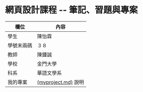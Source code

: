 # 網頁設計課程 -- 筆記、習題與專案

欄位 | 內容
-----|--------
學生 | 陳怡霖 
學號末兩碼 | ３８
教師 | 陳鍾誠
學校 | 金門大學
科系 | 華語文學系
我的專案 |<a href="https://github.com/ar60110/wd107b/blob/master/homework/myproject.md">(myproject.md)</a> 說明

